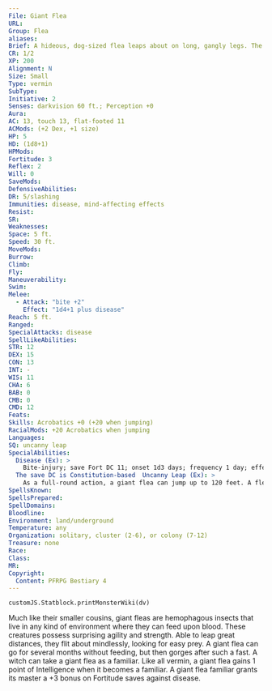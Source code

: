 ```yaml
---
File: Giant Flea
URL: 
Group: Flea
aliases: 
Brief: A hideous, dog-sized flea leaps about on long, gangly legs. The sharp, jagged edges of its jaws greedily clatter for blood.
CR: 1/2
XP: 200
Alignment: N
Size: Small
Type: vermin
SubType: 
Initiative: 2
Senses: darkvision 60 ft.; Perception +0
Aura: 
AC: 13, touch 13, flat-footed 11
ACMods: (+2 Dex, +1 size)
HP: 5
HD: (1d8+1)
HPMods: 
Fortitude: 3
Reflex: 2
Will: 0
SaveMods: 
DefensiveAbilities: 
DR: 5/slashing
Immunities: disease, mind-affecting effects
Resist: 
SR: 
Weaknesses: 
Space: 5 ft.
Speed: 30 ft.
MoveMods: 
Burrow: 
Climb: 
Fly: 
Maneuverability: 
Swim: 
Melee: 
  - Attack: "bite +2"
    Effect: "1d4+1 plus disease"
Reach: 5 ft.
Ranged: 
SpecialAttacks: disease
SpellLikeAbilities: 
STR: 12
DEX: 15
CON: 13
INT: -
WIS: 11
CHA: 6
BAB: 0
CMB: 0
CMD: 12
Feats: 
Skills: Acrobatics +0 (+20 when jumping)
RacialMods: +20 Acrobatics when jumping
Languages: 
SQ: uncanny leap
SpecialAbilities:
  Disease (Ex): >
    Bite-injury; save Fort DC 11; onset 1d3 days; frequency 1 day; effect 1 Con damage; cure 1 save.
  The save DC is Constitution-based  Uncanny Leap (Ex): >
    As a full-round action, a giant flea can jump up to 120 feet. A flea can treat this jump as a charge, as long as the leap is made in a straight line.
SpellsKnown: 
SpellsPrepared: 
SpellDomains: 
Bloodline: 
Environment: land/underground
Temperature: any
Organization: solitary, cluster (2-6), or colony (7-12)
Treasure: none
Race: 
Class: 
MR: 
Copyright:
  Content: PFRPG Bestiary 4
---
```

```dataviewjs
customJS.Statblock.printMonsterWiki(dv)
```
Much like their smaller cousins, giant fleas are hemophagous insects that live in any kind of environment where they can feed upon blood. These creatures possess surprising agility and strength. Able to leap great distances, they flit about mindlessly, looking for easy prey. A giant flea can go for several months without feeding, but then gorges after such a fast. A witch can take a giant flea as a familiar. Like all vermin, a giant flea gains 1 point of Intelligence when it becomes a familiar. A giant flea familiar grants its master a +3 bonus on Fortitude saves against disease.
